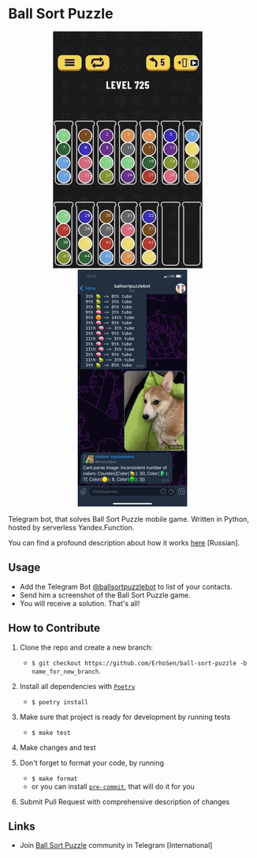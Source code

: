 # Ball Sort Puzzle

<p align="center">
   <img src="img/logo_small.jpg" />
   &nbsp;&nbsp;&nbsp;&nbsp;
   <img src="img/demo.gif" />
</p>

Telegram bot, that solves Ball Sort Puzzle mobile game. Written in Python, hosted by serverless Yandex.Function.

You can find a profound description about how it works [here](https://habr.com/ru/post/536086/) [Russian].

**Usage**
---

* Add the Telegram Bot [@ballsortpuzzlebot](https://t.me/ballsortpuzzlebot) to list of your contacts.
* Send him a screenshot of the Ball Sort Puzzle game.
* You will receive a solution. That's all!

**How to Contribute**
---

1. Clone the repo and create a new branch:
    + `$ git checkout https://github.com/ErhoSen/ball-sort-puzzle -b name_for_new_branch`.

1. Install all dependencies with [`Poetry`](https://python-poetry.org/)
    + `$ poetry install`

1. Make sure that project is ready for development by running tests
    + `$ make test`

1. Make changes and test

1. Don't forget to format your code, by running
    + `$ make format`
    + or you can install [`pre-commit`](https://pre-commit.com/), that will do it for you

1. Submit Pull Request with comprehensive description of changes

**Links**
---

* Join [Ball Sort Puzzle](https://t.me/joinchat/ESxZzRnHXdPzr5XVAV6UfQ) community in Telegram [International]
